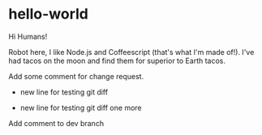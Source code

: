 # hello-world

Hi Humans!

Robot here, I like Node.js and Coffeescript (that's what I'm made of!).
I've had tacos on the moon and find them for superior to Earth tacos.

Add some comment for change request.

+ new line for testing git diff

+ new line for testing git diff one more

Add comment to dev branch
